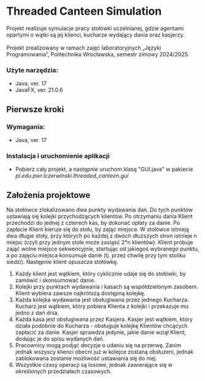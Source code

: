 <h1>Threaded Canteen Simulation</h1>
Projekt realizuje symulacje pracy stołówki uczelnianej, gdzie agentami opartymi o wątki są jej klienci, kucharze wydający dania oraz kasjerzy.
<br> <br>
Projekt zrealizowany w ramach zajęć laboratoryjnych „Języki Programowania”, Politechnika Wrocławska, semestr zimowy 2024/2025. 
<h3>Użyte narzędzia:</h3>
<ul>
  <li>Java, ver. 17</li>
  <li>JavaFX, ver. 21.0.6</li>
</ul>
<h2>Pierwsze kroki</h2>
<h3>Wymagania:</h3>
<ul>
  <li>Java, ver. 17</li>
</ul>	
<h3>Instalacja i uruchomienie aplikacji</h3>
<ul>
  <li>Pobierz cały projekt, a następnie uruchom klasę "GUI.java" w pakiecie <i>pl.edu.pwr.lczerwinski.threaded_canteen.gui</i></li>
</ul>

<h2>Założenia projektowe</h2>
Na stołówce zlokalizowano dwa punkty wydawania dań. Do tych punktów ustawiają się kolejki przychodzących klientów. Po otrzymaniu dania Klient przechodzi do jednej z czterech kas, by dokonać opłaty za danie. Po zapłacie Klient kieruje się do stołu, by zająć miejsce. W stołówce istnieją dwa długie stoły, przy których po każdej z dwóch dłuższych stron istnieje n miejsc (czyli przy jednym stole może zasiąść 2*n klientów). Klient próbuje zająć wolne miejsce sekwencyjnie, startując od jakiegoś wybranego punktu, a po zajęciu miejsca konsumuje danie (tj. przez chwilę przy tym stoliku siedzi). Następnie klient opuszcza stołówkę.
<ol type=1>
  <li>Każdy klient jest wątkiem, który cyklicznie udaje się do stołówki, by zamówić i skonsumować danie.</li>
  <li>Kolejki przy punktach wydawania i kasach są współdzielonym zasobem. Klient wybiera zawsze najkrótszą dostępną kolejkę.</li>
  <li>Każda kolejka wydawania jest obsługiwana przez jednego Kucharza. Kucharz jest wątkiem, który pobiera Klienta z kolejki i przekazuje mu jedno z dań dnia. </li>
  <li>Każda kasa jest obsługiwana przez Kasjera. Kasjer jest wątkiem, który działa podobnie do Kucharza - obsługuje kolejkę Klientów chcących zapłacić za danie. Kasjer sprawdza jedynie, jakie danie wziął Klient, dodając je do spisu wydanych dań. </li>
  <li>Pracownicy mogą podjąć decyzje o udaniu się na przerwę. Zanim jednak wszyscy klienci obecni już w kolejce zostaną obsłużeni, jednak zablokowana zostanie możliwość ustawiania się do niej.</li>
  <li>Wszystkie czasy operacji są losowe, jednak zawierające się w określonych przedziałach czasowych.</li>
</nl>
